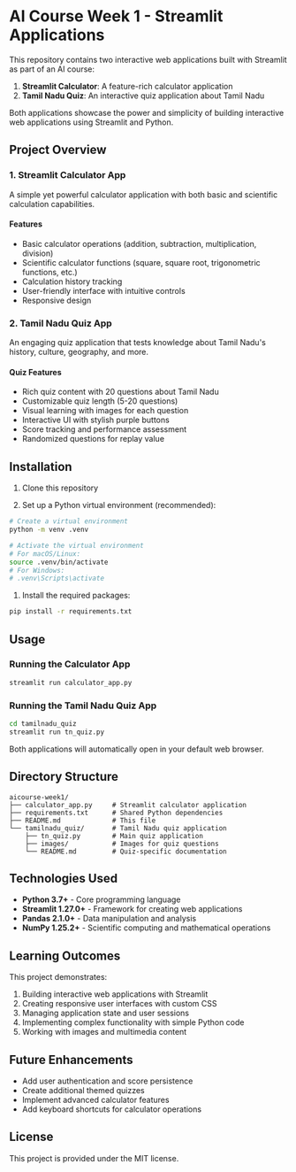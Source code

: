 # AI Course Week 1 - Streamlit Applications

This repository contains two interactive web applications built with Streamlit as part of an AI course:

1. **Streamlit Calculator**: A feature-rich calculator application
2. **Tamil Nadu Quiz**: An interactive quiz application about Tamil Nadu

Both applications showcase the power and simplicity of building interactive web applications using Streamlit and Python.

## Project Overview

### 1. Streamlit Calculator App

A simple yet powerful calculator application with both basic and scientific calculation capabilities.

#### Features

- Basic calculator operations (addition, subtraction, multiplication, division)
- Scientific calculator functions (square, square root, trigonometric functions, etc.)
- Calculation history tracking
- User-friendly interface with intuitive controls
- Responsive design

### 2. Tamil Nadu Quiz App

An engaging quiz application that tests knowledge about Tamil Nadu's history, culture, geography, and more.

#### Quiz Features

- Rich quiz content with 20 questions about Tamil Nadu
- Customizable quiz length (5-20 questions)
- Visual learning with images for each question
- Interactive UI with stylish purple buttons
- Score tracking and performance assessment
- Randomized questions for replay value

## Installation

1. Clone this repository

1. Set up a Python virtual environment (recommended):

```bash
# Create a virtual environment
python -m venv .venv

# Activate the virtual environment
# For macOS/Linux:
source .venv/bin/activate
# For Windows:
# .venv\Scripts\activate
```

1. Install the required packages:

```bash
pip install -r requirements.txt
```

## Usage

### Running the Calculator App

```bash
streamlit run calculator_app.py
```

### Running the Tamil Nadu Quiz App

```bash
cd tamilnadu_quiz
streamlit run tn_quiz.py
```

Both applications will automatically open in your default web browser.

## Directory Structure

```text
aicourse-week1/
├── calculator_app.py     # Streamlit calculator application
├── requirements.txt      # Shared Python dependencies
├── README.md             # This file
└── tamilnadu_quiz/       # Tamil Nadu quiz application
    ├── tn_quiz.py        # Main quiz application
    ├── images/           # Images for quiz questions
    └── README.md         # Quiz-specific documentation
```

## Technologies Used

- **Python 3.7+** - Core programming language
- **Streamlit 1.27.0+** - Framework for creating web applications
- **Pandas 2.1.0+** - Data manipulation and analysis
- **NumPy 1.25.2+** - Scientific computing and mathematical operations

## Learning Outcomes

This project demonstrates:

1. Building interactive web applications with Streamlit
2. Creating responsive user interfaces with custom CSS
3. Managing application state and user sessions
4. Implementing complex functionality with simple Python code
5. Working with images and multimedia content

## Future Enhancements

- Add user authentication and score persistence
- Create additional themed quizzes
- Implement advanced calculator features
- Add keyboard shortcuts for calculator operations

## License

This project is provided under the MIT license.
